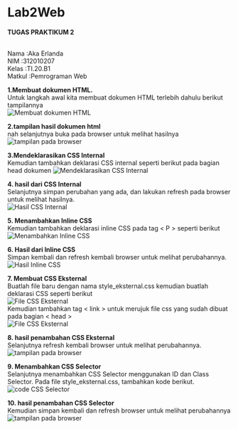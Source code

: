 # Lab2Web
<b>TUGAS PRAKTIKUM 2</b>

<br>Nama       :Aka Erlanda
<br>NIM        :312010207
<br>Kelas      :TI.20.B1
<br>Matkul     :Pemrograman Web
<br>
 
 <b>1.Membuat dokumen HTML.</b><br>
 Untuk langkah awal kita membuat dokumen HTML terlebih dahulu berikut tampilannya 
 <br>
![Membuat dokumen HTML](https://github.com/Akaerlanda04/lab2web/blob/main/pitcure/ss1.png)
 <br>

 <b>2.tampilan hasil dokumen html</b>
 <br>
 nah selanjutnya buka pada browser untuk melihat hasilnya
 <br>
 ![tampilan pada browser](https://github.com/Akaerlanda04/lab2web/blob/main/pitcure/ss2.png)
 <br>

<b>3.Mendeklarasikan CSS Internal</b>
 <br>
 Kemudian tambahkan deklarasi CSS internal seperti berikut pada bagian head dokumen
 ![ Mendeklarasikan CSS Internal](https://github.com/Akaerlanda04/lab2web/blob/main/pitcure/ss3.png)
<br>

<b>4. hasil dari CSS Internal</b>
<br>
Selanjutnya simpan perubahan yang ada, dan lakukan refresh pada browser untuk melihat hasilnya.<br>
 ![ Hasil CSS Internal](https://github.com/Akaerlanda04/lab2web/blob/main/pitcure/ss4.png)

<b>5. Menambahkan Inline CSS</b>
<br>
Kemudian tambahkan deklarasi inline CSS pada tag < P > seperti berikut
![ Menambahkan Inline CSS](https://github.com/Akaerlanda04/lab2web/blob/main/pitcure/ss5.png)
<br>

<b>6. Hasil dari Inline CSS</b>
<br>Simpan kembali dan refresh kembali browser untuk melihat perubahannya.<br>
![Hasil Inline CSS](https://github.com/Akaerlanda04/lab2web/blob/main/pitcure/ss6.png)

<b>7. Membuat CSS Eksternal</b>
 <br>Buatlah file baru dengan nama style_eksternal.css kemudian buatlah deklarasi CSS seperti berikut<br>
 ![File CSS Eksternal](https://github.com/Akaerlanda04/lab2web/blob/main/pitcure/ss7.png)
 <br>Kemudian tambahkan tag < link > untuk merujuk file css yang sudah dibuat pada bagian < head > <br>
 ![File CSS Eksternal](https://github.com/Akaerlanda04/lab2web/blob/main/pitcure/ss8.png)
 
 <b>8. hasil penambahan CSS Eksternal</b>
  <br>Selanjutnya refresh kembali browser untuk melihat perubahannya.
  ![tampilan pada browser](https://github.com/Akaerlanda04/lab2web/blob/main/pitcure/ss9.png)
  
  <b>9. Menambahkan CSS Selector</b>
   <br>Selanjutnya menambahkan CSS Selector menggunakan ID dan Class Selector. Pada file style_eksternal.css, tambahkan kode berikut.<br>
   ![code CSS Selector](https://github.com/Akaerlanda04/lab2web/blob/main/pitcure/ss10.png)
   
   <b>10. hasil penambahan CSS Selector</b>
    <br>Kemudian simpan kembali dan refresh browser untuk melihat perubahannya<br>
    ![tampilan pada browser](https://github.com/Akaerlanda04/lab2web/blob/main/pitcure/ss11.png)
